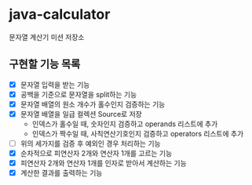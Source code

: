 # java-calculator
문자열 계산기 미션 저장소

## 구현할 기능 목록
- [x] 문자열 입력을 받는 기능
- [x] 공백을 기준으로 문자열을 split하는 기능
- [x] 문자열 배열의 원소 개수가 홀수인지 검증하는 기능
- [x] 문자열 배열을 일급 컬렉션 Source로 저장
    - 인덱스가 홀수일 때, 숫자인지 검증하고 operands 리스트에 추가
    - 인덱스가 짝수일 때, 사칙연산기호인지 검증하고 operators 리스트에 추가
- [ ] 위의 세가지를 검증 후 예외인 경우 처리하는 기능
- [x] 순차적으로 피연산자 2개와 연산자 1개를 고르는 기능 
- [x] 피연산자 2개와 연산자 1개를 인자로 받아서 계산하는 기능
- [x] 계산한 결과를 출력하는 기능